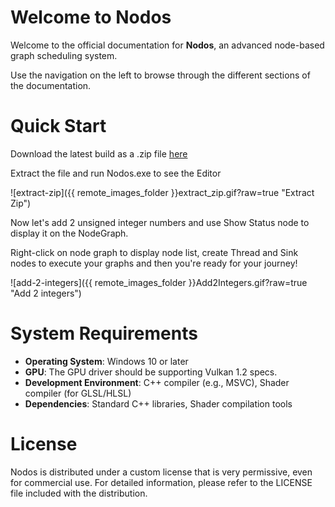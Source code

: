 # Welcome to Nodos

Welcome to the official documentation for **Nodos**, an advanced node-based graph scheduling system.

Use the navigation on the left to browse through the different sections of the documentation.

# Quick Start

Download the latest build as a .zip file [here](https://github.com/nodos-dev) 

Extract the file and run Nodos.exe to see the Editor

![extract-zip]({{ remote_images_folder }}extract_zip.gif?raw=true "Extract Zip")

Now let's add 2 unsigned integer numbers and use Show Status node to display it on the NodeGraph.

Right-click on node graph to display node list, create Thread and Sink nodes to execute your graphs and then you're ready for your journey!

![add-2-integers]({{ remote_images_folder }}Add2Integers.gif?raw=true "Add 2 integers")


# System Requirements

- **Operating System**: Windows 10 or later
- **GPU**: The GPU driver should be supporting Vulkan 1.2 specs.
- **Development Environment**: C++ compiler (e.g., MSVC), Shader compiler (for GLSL/HLSL)
- **Dependencies**: Standard C++ libraries, Shader compilation tools

# License

Nodos is distributed under a custom license that is very permissive, even for commercial use. For detailed information, please refer to the LICENSE file included with the distribution.
